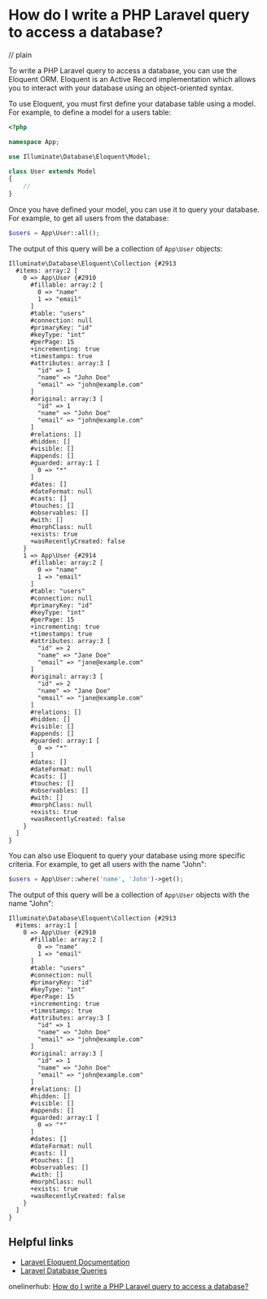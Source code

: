 # How do I write a PHP Laravel query to access a database?
// plain

To write a PHP Laravel query to access a database, you can use the Eloquent ORM. Eloquent is an Active Record implementation which allows you to interact with your database using an object-oriented syntax.

To use Eloquent, you must first define your database table using a model. For example, to define a model for a users table:

```php
<?php

namespace App;

use Illuminate\Database\Eloquent\Model;

class User extends Model
{
    //
}
```

Once you have defined your model, you can use it to query your database. For example, to get all users from the database:

```php
$users = App\User::all();
```

The output of this query will be a collection of `App\User` objects:

```
Illuminate\Database\Eloquent\Collection {#2913
  #items: array:2 [
    0 => App\User {#2910
      #fillable: array:2 [
        0 => "name"
        1 => "email"
      ]
      #table: "users"
      #connection: null
      #primaryKey: "id"
      #keyType: "int"
      #perPage: 15
      +incrementing: true
      +timestamps: true
      #attributes: array:3 [
        "id" => 1
        "name" => "John Doe"
        "email" => "john@example.com"
      ]
      #original: array:3 [
        "id" => 1
        "name" => "John Doe"
        "email" => "john@example.com"
      ]
      #relations: []
      #hidden: []
      #visible: []
      #appends: []
      #guarded: array:1 [
        0 => "*"
      ]
      #dates: []
      #dateFormat: null
      #casts: []
      #touches: []
      #observables: []
      #with: []
      #morphClass: null
      +exists: true
      +wasRecentlyCreated: false
    }
    1 => App\User {#2914
      #fillable: array:2 [
        0 => "name"
        1 => "email"
      ]
      #table: "users"
      #connection: null
      #primaryKey: "id"
      #keyType: "int"
      #perPage: 15
      +incrementing: true
      +timestamps: true
      #attributes: array:3 [
        "id" => 2
        "name" => "Jane Doe"
        "email" => "jane@example.com"
      ]
      #original: array:3 [
        "id" => 2
        "name" => "Jane Doe"
        "email" => "jane@example.com"
      ]
      #relations: []
      #hidden: []
      #visible: []
      #appends: []
      #guarded: array:1 [
        0 => "*"
      ]
      #dates: []
      #dateFormat: null
      #casts: []
      #touches: []
      #observables: []
      #with: []
      #morphClass: null
      +exists: true
      +wasRecentlyCreated: false
    }
  ]
}
```

You can also use Eloquent to query your database using more specific criteria. For example, to get all users with the name "John":

```php
$users = App\User::where('name', 'John')->get();
```

The output of this query will be a collection of `App\User` objects with the name "John":

```
Illuminate\Database\Eloquent\Collection {#2913
  #items: array:1 [
    0 => App\User {#2910
      #fillable: array:2 [
        0 => "name"
        1 => "email"
      ]
      #table: "users"
      #connection: null
      #primaryKey: "id"
      #keyType: "int"
      #perPage: 15
      +incrementing: true
      +timestamps: true
      #attributes: array:3 [
        "id" => 1
        "name" => "John Doe"
        "email" => "john@example.com"
      ]
      #original: array:3 [
        "id" => 1
        "name" => "John Doe"
        "email" => "john@example.com"
      ]
      #relations: []
      #hidden: []
      #visible: []
      #appends: []
      #guarded: array:1 [
        0 => "*"
      ]
      #dates: []
      #dateFormat: null
      #casts: []
      #touches: []
      #observables: []
      #with: []
      #morphClass: null
      +exists: true
      +wasRecentlyCreated: false
    }
  ]
}
```

## Helpful links

- [Laravel Eloquent Documentation](https://laravel.com/docs/7.x/eloquent)
- [Laravel Database Queries](https://laravel.com/docs/7.x/queries)

onelinerhub: [How do I write a PHP Laravel query to access a database?](https://onelinerhub.com/php-laravel/how-do-i-write-a-php-laravel-query-to-access-a-database)